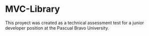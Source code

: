 # MVC-Library

This proyect was created as a technical assessment test for a junior developer position at the Pascual Bravo University.
